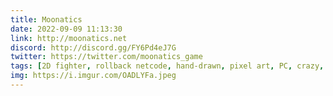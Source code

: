 ```yaml
---
title: Moonatics
date: 2022-09-09 11:13:30
link: http://moonatics.net
discord: http://discord.gg/FY6Pd4eJ7G
twitter: https://twitter.com/moonatics_game
tags: [2D fighter, rollback netcode, hand-drawn, pixel art, PC, crazy, online PvP]
img: https://i.imgur.com/OADLYFa.jpeg
---
```


